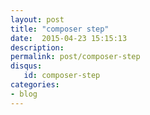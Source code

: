 ```yaml
---
layout: post
title: "composer step"
date:  2015-04-23 15:15:13
description: 
permalink: post/composer-step
disqus:
   id: composer-step
categories:
- blog
---
```

